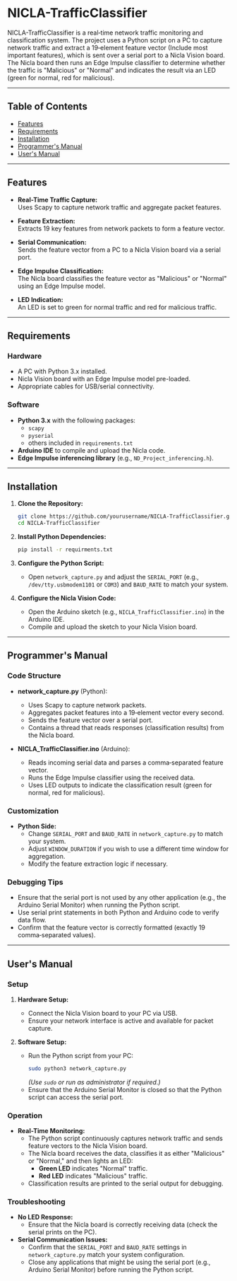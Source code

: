 # NICLA-TrafficClassifier

NICLA-TrafficClassifier is a real‑time network traffic monitoring and classification system. The project uses a Python script on a PC to capture network traffic and extract a 19‑element feature vector (Include most important features), which is sent over a serial port to a Nicla Vision board. The Nicla board then runs an Edge Impulse classifier to determine whether the traffic is "Malicious" or "Normal" and indicates the result via an LED (green for normal, red for malicious).

---

## Table of Contents

- [Features](#features)
- [Requirements](#requirements)
- [Installation](#installation)
- [Programmer's Manual](#programmers-manual)
- [User's Manual](#users-manual)

---

## Features

- **Real-Time Traffic Capture:**  
  Uses Scapy to capture network traffic and aggregate packet features.

- **Feature Extraction:**  
  Extracts 19 key features from network packets to form a feature vector.

- **Serial Communication:**  
  Sends the feature vector from a PC to a Nicla Vision board via a serial port.

- **Edge Impulse Classification:**  
  The Nicla board classifies the feature vector as "Malicious" or "Normal" using an Edge Impulse model.

- **LED Indication:**  
  An LED is set to green for normal traffic and red for malicious traffic.

---

## Requirements

### Hardware
- A PC with Python 3.x installed.
- Nicla Vision board with an Edge Impulse model pre-loaded.
- Appropriate cables for USB/serial connectivity.

### Software
- **Python 3.x** with the following packages:
  - `scapy`
  - `pyserial`
  - others included in `requirements.txt`
- **Arduino IDE** to compile and upload the Nicla code.
- **Edge Impulse inferencing library** (e.g., `ND_Project_inferencing.h`).

---

## Installation

1. **Clone the Repository:**

   ```bash
   git clone https://github.com/yourusername/NICLA-TrafficClassifier.git
   cd NICLA-TrafficClassifier
   ```

2. **Install Python Dependencies:**

   ```bash
   pip install -r requirments.txt
   ```

3. **Configure the Python Script:**
   - Open `network_capture.py` and adjust the `SERIAL_PORT` (e.g., `/dev/tty.usbmodem1101` or `COM3`) and `BAUD_RATE` to match your system.

4. **Configure the Nicla Vision Code:**
   - Open the Arduino sketch (e.g., `NICLA_TrafficClassifier.ino`) in the Arduino IDE.
   - Compile and upload the sketch to your Nicla Vision board.

---

## Programmer's Manual

### Code Structure

- **network_capture.py** (Python):
  - Uses Scapy to capture network packets.
  - Aggregates packet features into a 19‑element vector every second.
  - Sends the feature vector over a serial port.
  - Contains a thread that reads responses (classification results) from the Nicla board.

- **NICLA_TrafficClassifier.ino** (Arduino):
  - Reads incoming serial data and parses a comma‑separated feature vector.
  - Runs the Edge Impulse classifier using the received data.
  - Uses LED outputs to indicate the classification result (green for normal, red for malicious).

### Customization

- **Python Side:**
  - Change `SERIAL_PORT` and `BAUD_RATE` in `network_capture.py` to match your system.
  - Adjust `WINDOW_DURATION` if you wish to use a different time window for aggregation.
  - Modify the feature extraction logic if necessary.


### Debugging Tips

- Ensure that the serial port is not used by any other application (e.g., the Arduino Serial Monitor) when running the Python script.
- Use serial print statements in both Python and Arduino code to verify data flow.
- Confirm that the feature vector is correctly formatted (exactly 19 comma‑separated values).

---

## User's Manual

### Setup

1. **Hardware Setup:**
   - Connect the Nicla Vision board to your PC via USB.
   - Ensure your network interface is active and available for packet capture.

2. **Software Setup:**
   - Run the Python script from your PC:
     ```bash
     sudo python3 network_capture.py
     ```
     *(Use `sudo` or run as administrator if required.)*
   - Ensure that the Arduino Serial Monitor is closed so that the Python script can access the serial port.

### Operation

- **Real-Time Monitoring:**
  - The Python script continuously captures network traffic and sends feature vectors to the Nicla Vision board.
  - The Nicla board receives the data, classifies it as either "Malicious" or "Normal," and then lights an LED:
    - **Green LED** indicates "Normal" traffic.
    - **Red LED** indicates "Malicious" traffic.
  - Classification results are printed to the serial output for debugging.

### Troubleshooting

- **No LED Response:**
  - Ensure that the Nicla board is correctly receiving data (check the serial prints on the PC).
- **Serial Communication Issues:**
  - Confirm that the `SERIAL_PORT` and `BAUD_RATE` settings in `network_capture.py` match your system configuration.
  - Close any applications that might be using the serial port (e.g., Arduino Serial Monitor) before running the Python script.


